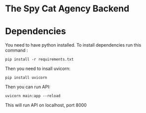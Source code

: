 # The Spy Cat Agency Backend
# Dependencies
You need to have python installed. To install dependencies run this command : 
```
pip install -r requirements.txt
```
Then you need to insall uvicorn: 
```
pip install uvicorn
```

Then you can run API:

```
uvicorn main:app --reload
```

This will run API on localhost, port 8000
